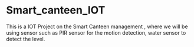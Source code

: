 # Smart_canteen_IOT
This is a IOT Project on the Smart Canteen management , where we will be using sensor such as PIR sensor for the motion detection, water sensor to detect the level.
